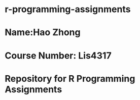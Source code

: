 # r-programming-assignments
# Name:Hao Zhong
# Course Number: Lis4317
# Repository for R Programming Assignments

